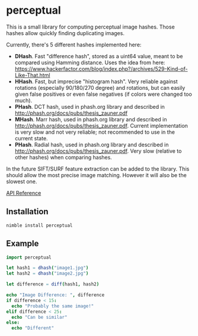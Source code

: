 # perceptual

This is a small library for computing perceptual image hashes. Those hashes allow quickly finding duplicating images.

Currently, there's 5 different hashes implemented here:

* **DHash**. Fast "difference hash", stored as a uint64 value, meant to be compared using Hamming distance. Uses the idea from here: https://www.hackerfactor.com/blog/index.php?/archives/529-Kind-of-Like-That.html
* **HHash**. Fast, but imprecise "histogram hash". Very reliable against rotations (especially 90/180/270 degree) and rotations, but can easily given false positives or even false negatives (if colors were changed too much).
* **PHash**. DCT hash, used in phash.org library and described in http://phash.org/docs/pubs/thesis_zauner.pdf
* **MHash**. Marr hash, used in phash.org library and described in http://phash.org/docs/pubs/thesis_zauner.pdf. Current implementation is very slow and not very reliable; not recommended to use in the current state.
* **PHash**. Radial hash, used in phash.org library and described in http://phash.org/docs/pubs/thesis_zauner.pdf. Very slow (relative to other hashes) when comparing hashes.

In the future SIFT/SURF feature extraction can be added to the library. This should allow the most precise image matching. However it will also be the slowest one.

[API Reference](https://denull.github.io/perceptual/)

## Installation

```
nimble install perceptual
```

## Example

```nim
import perceptual

let hash1 = dhash("image1.jpg")
let hash2 = dhash("image2.jpg")

let difference = diff(hash1, hash2)

echo "Image Difference: ", difference
if difference < 15:
  echo "Probably the same image!"
elif difference < 25:
  echo "Can be similar"
else:
  echo "Different"
```